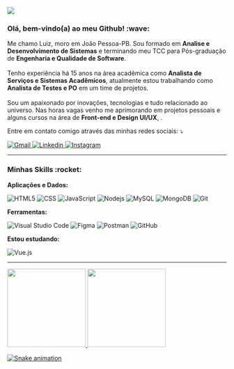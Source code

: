 <img src="https://user-images.githubusercontent.com/47059188/196779025-6f03bfe0-0a3e-4d9d-b96b-7c14c5b3e35b.svg">


<h3>Olá, bem-vindo(a) ao meu Github! :wave:</h3>

<p align="left"> 
  Me chamo Luiz, moro em João Pessoa-PB. Sou formado em <strong>Analise e Desenvolvimento de Sistemas</strong> e terminando meu TCC para Pós-graduação de <strong>Engenharia e Qualidade de Software</strong>.
  </br>
  </br>
  Tenho experiência há 15 anos na área acadêmica como <strong>Analista de Serviços e Sistemas Acadêmicos</strong>, atualmente estou trabalhando como <strong>Analista de Testes e PO</strong> em um time de projetos. 
  </br>
  </br>
  Sou um apaixonado por inovações, tecnologias e tudo relacionado ao universo. Nas horas vagas venho me aprimorando em projetos pessoais e alguns cursos na área de <strong>Front-end e Design UI/UX</strong>, .
</p>

<p align="left">
  Entre em contato comigo através das minhas redes sociais: ⤵️
</p>

<div align="left">
  <a href="mailto:luizengdev@gmail.com" target="_blank">
    <img src="https://img.shields.io/badge/-Gmail-FF0000?style=flat-square&labelColor=FF0000&logo=gmail&logoColor=white&link=mailto:luizengdev@gmail.com" alt="Gmail"/>
  </a>

  <a href="https://www.linkedin.com/in/luizengdev" target="_blank">
    <img src="https://img.shields.io/badge/-Linkedin-0e76a8?style=flat-square&logo=Linkedin&logoColor=white&link=https://www.linkedin.com/in/luizengdev" alt="Linkedin" />
  </a>

  <a href="https://instagram.com/almeidaalvesfilho" target="_blank">
    <img src="https://img.shields.io/badge/-Instagram-DF0174?style=flat-square&labelColor=DF0174&logo=instagram&logoColor=white&link=https://instagram.com/almeidaalvesfilho" alt="Instagram">
  </a>

---

<h3>Minhas Skills :rocket:</h3>

  **Aplicações e Dados:**

  ![HTML5](https://img.shields.io/badge/-HTML5-333333?style=flat&logo=HTML5)
  ![CSS](https://img.shields.io/badge/-CSS-333333?style=flat&logo=CSS3&logoColor=1572B6)
  ![JavaScript](https://img.shields.io/badge/-JavaScript-333333?style=flat&logo=javascript)
  ![Nodejs](https://img.shields.io/badge/-Nodejs-000000?style=flat&logo=Node.js)
  ![MySQL](https://img.shields.io/badge/-MySQL-000000?style=flat&logo=mysql&labelColor=ffffff)
  ![MongoDB](https://img.shields.io/badge/-MongoDB-000000?style=flat&logo=mongodb&labelColor=ffffff)
  ![Git](https://img.shields.io/badge/-Git-333333?style=flat&logo=git) 

**Ferramentas:**

  ![Visual Studio Code](https://img.shields.io/badge/-Visual%20Studio%20Code-333333?style=flat&logo=visual-studio-code&logoColor=007ACC)
  ![Figma](https://img.shields.io/badge/-Figma-333333?style=flat&logo=figma&logoColor=fff)
  ![Postman](https://img.shields.io/badge/-Postman-333333?style=flat&logo=Postman)
  ![GitHub](https://img.shields.io/badge/-GitHub-333333?style=flat&logo=github)
  
**Estou estudando:**

  ![Vue.js](https://img.shields.io/badge/-Vue.js-333333?style=flat&logo=Vue.js)

---

<div>
  <a href="https://github.com/luizengdev">
  <img height="180em" src="https://github-readme-stats.vercel.app/api?username=luizengdev&show_icons=true&theme=tokyonight&include_all_commits=true&count_private=true"/>
  <img height="180em" src="https://github-readme-stats.vercel.app/api/top-langs/?username=luizengdev&layout=compact&langs_count=10&theme=tokyonight"/>
</div>
  
![Snake animation](https://github.com/luizengdev/luizengdev/blob/output/github-contribution-grid-snake.svg)
